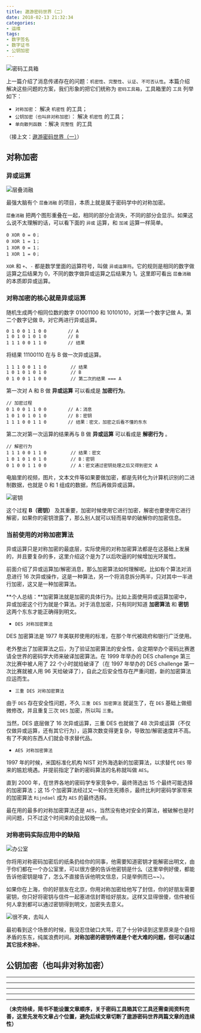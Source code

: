 ```yaml
---
title: 遨游密码世界（二）
date: 2018-02-13 21:32:34
categories:
- 运维
tags:
- 数字签名
- 数字证书
- 公钥加密
---
```


![密码工具箱](http://upload-images.jianshu.io/upload_images/6693922-06f00e1a1fe3331a.png?imageMogr2/auto-orient/strip%7CimageView2/2/w/1240)

上一篇介绍了消息传递存在的问题：`机密性`、`完整性`、`认证`、`不可否认性`。本篇介绍解决这些问题的方案，我们形象的把它们统称为 `密码工具箱`，工具箱里的 `工具` 列举如下：

- `对称加密`： 解决 `机密性` 的工具；
- `公钥加密（也叫非对称加密）`： 解决 `机密性` 的工具；
- `单向散列函数` ：解决 `完整性 `的工具

（接上文：[遨游密码世界（一）](https://www.jianshu.com/p/68f2c18a6f75)）

## 对称加密

### 异或运算

![层叠消融](http://upload-images.jianshu.io/upload_images/6693922-f694f9b058f58b14.png?imageMogr2/auto-orient/strip%7CimageView2/2/w/1240)

最强大脑有个 `层叠消融` 的项目，本质上就是属于密码学中的对称加密。

`层叠消融` 把两个图形重叠在一起，相同的部分会消失，不同的部分会显示。如果这么说不太理解的话，可以看下面的 `异或` 运算，和 `加减` 运算一样简单。

```
0 XOR 0 = 0；
0 XOR 1 = 1；
1 XOR 0 = 1；
1 XOR 1 = 0；
```
`XOR` 和 `+`、`-` 都是数学里面的运算符号，叫做 `异或运算符`。它的规则是相同的数字做运算之后结果为 0，不同的数字做异或运算之后结果为 1。这里即可看出 `层叠消融` 的本质即异或运算。

### 对称加密的核心就是异或运算

随机生成两个相同位数的数字 01001100 和 10101010，对第一个数字记做 A，第二个数字记做 B，对它两进行异或运算。

```
0 1 0 0 1 1 0 0        // A
1 0 1 0 1 0 1 0        // B
1 1 1 0 0 1 1 0        // 结果
```

将结果 11100110 在与 B 做一次异或运算。

```
1 1 1 0 0 1 1 0         // 结果
1 0 1 0 1 0 1 0         // B
0 1 0 0 1 1 0 0         // 第二次的结果 === A
```

第一次对 A 和 B 做 **异或运算** 可以看成是 **加密行为**。

```
// 加密过程
0 1 0 0 1 1 0 0        // A：消息
1 0 1 0 1 0 1 0        // B：密钥
1 1 1 0 0 1 1 0        // 结果：密文，加密之后看不懂的东东
```

第二次对第一次运算的结果再与 B 做 **异或运算** 可以看成是 **解密行为** 。

```
// 解密行为
1 1 1 0 0 1 1 0         // 结果：密文
1 0 1 0 1 0 1 0         // B：密钥
0 1 0 0 1 1 0 0         // A：密文通过密钥处理之后又得到密文 A
```

电脑里的视频，图片，文本文件等如果要做加密，都是先转化为计算机识别的二进制数据，也就是 0 和 1 组成的数据，然后再做异或运算。

![密钥](http://upload-images.jianshu.io/upload_images/6693922-36adbf247b6752b0.png?imageMogr2/auto-orient/strip%7CimageView2/2/w/1240)

这个过程 **B（密钥）** 及其重要，加密时候使用它进行加密，解密也要使用它进行解密，如果你的密钥泄露了，那么别人就可以轻而易举的破解你的加密信息。

### 当前使用的对称加密算法

异或运算只是对称加密的最底层，实际使用的对称加密算法都是在这基础上发展的，并且要复杂的多，这里介绍这个是为了以后吹逼的时候增加光环属性。

前面介绍了异或运算加/解密消息，那么加密算法如何理解呢。比如有个算法对消息进行 16 次异或操作，这是一种算法，另一个将消息拆分两半，只对其中一半进行加密，这又是一种加密算法。

**个人总结：**加密算法就是加密的具体行为。比如上面使用异或运算加密中，异或加密这个行为就是个算法。对于消息加密，只有同时知道 **加密算法** 和 **密钥** 这两个东东才能正确得到明文。

- `DES 对称加密算法` 

DES 加密算法是 1977 年美联邦使用的标准，在那个年代被政府和银行广泛使用。

老外整出了加密算法之后，为了验证加密算法的安全性，会定期举办个密码比赛邀请全世界的密码学大师来破译加密算法。在 1999 年举办的 DES challenge 第三次比赛中被人用了 22 个小时就给破译了（在 1997 年举办的 DES challenge 第一次比赛就被人用 96 天给破译了），自此之后安全性存在严重问题，新的加密算法应运而生。

- `三重 DES 对称加密算法`

由于 `DES` 存在安全性问题，不久 `三重 DES 加密算法` 就诞生了，在 `DES` 基础上做细微修改，并且重复三次 `DES` 加密，所以叫 `三重`。

当然，DES 底层做了 16 次异或运算，三重 DES 也就做了 48 次异或运算（不仅仅做异或运算，还有其它行为），运算次数变得更复杂，导致加/解密速度并不高。有了不爽的东西人们就会寻求替代品。

- `AES 对称加密算法`

1997 年的时候，米国标准化机构 NIST 对外海选新的加密算法，以求替代 `DES` 带来的尴尬境遇。并提前指定了新的密码算法的名称就叫做 `AES`。

直到 2000 年，在世界各地的密码学专家竞争中，最终筛选出 15 个最终可能选择的加密算法；这 15 个加密算法经过又一轮的生死搏杀，最终比利时密码学家带来的加密算法 `Rijndael` 成为 `AES` 的最终选择。

最在用的最多的对称加密算法还是 `AES`，当然没有绝对安全的算法，被破解也是时间问题，只不过这个时间来的会比较晚一点。

### 对称密码实际应用中的缺陷

![办公室](http://upload-images.jianshu.io/upload_images/6693922-bbd48eed691d6dc0.png?imageMogr2/auto-orient/strip%7CimageView2/2/w/1240)

你将用对称密码加密后的纸条扔给你的同事，他需要知道密钥才能解密出明文，由于你们都在一个办公室里，可以很方便的告诉他密钥是什么（这里举例好傻，都能告诉他密钥是啥了，怎么不直接告诉他明文信息，只是举例而已~~）。

如果你在上海，你的好朋友在北京，你用对称加密给他写了封信，你的好朋友需要密钥，你只好将密钥与信件一起塞进信封寄给好朋友。这样又显得很傻，信件被任何人拿到都可以通过密钥得到明文，加密失去意义。

![很不爽，去叫人](http://upload-images.jianshu.io/upload_images/6693922-eb9230ca86d68e1e.png?imageMogr2/auto-orient/strip%7CimageView2/2/w/1240)

最初看到这个场景的时候，我没忍住破口大骂，花了十分钟读到这里原来是个自相矛盾的东东，纯属浪费时间。**对称加密的密钥传递是个老大难的问题，但可以通过其它技术弥补**。

## 公钥加密（也叫非对称加密）

----
----
----
----
----

**（未完待续，简书不能设置文章顺序，关于密码工具箱其它工具还需查阅资料完善，这里先发布文章占个位置，避免后续文章切断了遨游密码世界两篇文章的连续性）**



 




 
